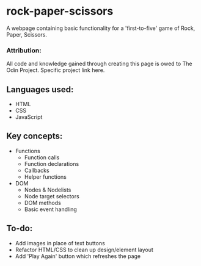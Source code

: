 # rock-paper-scissors

A webpage containing basic functionality for a 'first-to-five' game of Rock, Paper, Scissors.

### Attribution:

All code and knowledge gained through creating this page is owed to The Odin Project. Specific project link here.

## Languages used:
- HTML
- CSS
- JavaScript

## Key concepts:
- Functions
    - Function calls
    - Function declarations
    - Callbacks
    - Helper functions
- DOM
    - Nodes & Nodelists
    - Node target selectors
    - DOM methods
    - Basic event handling

## To-do:
- Add images in place of text buttons
- Refactor HTML/CSS to clean up design/element layout
- Add 'Play Again' button which refreshes the page